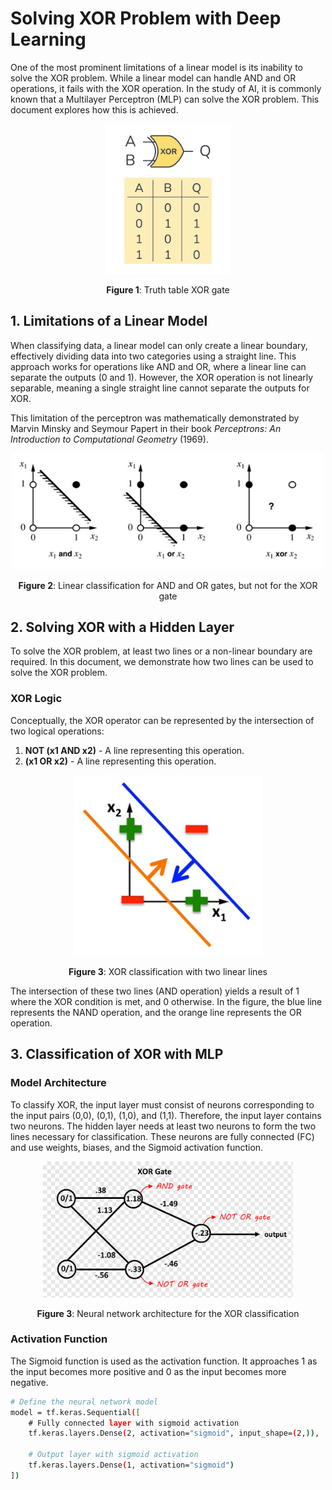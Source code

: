 # Solving XOR Problem with Deep Learning

One of the most prominent limitations of a linear model is its inability to solve the XOR problem. While a linear model can handle AND and OR operations, it fails with the XOR operation. In the study of AI, it is commonly known that a Multilayer Perceptron (MLP) can solve the XOR problem. This document explores how this is achieved.

<div align="center">
<img src="https://github.com/kapshaul/DeepLearning/blob/master/XOR/img/Truth-table-XOR-gate.png" width="200">

**Figure 1**: Truth table XOR gate
</div>

## 1. Limitations of a Linear Model

When classifying data, a linear model can only create a linear boundary, effectively dividing data into two categories using a straight line. This approach works for operations like AND and OR, where a linear line can separate the outputs (0 and 1). However, the XOR operation is not linearly separable, meaning a single straight line cannot separate the outputs for XOR.

This limitation of the perceptron was mathematically demonstrated by Marvin Minsky and Seymour Papert in their book *Perceptrons: An Introduction to Computational Geometry* (1969).

<div align="center">
<img src="https://github.com/kapshaul/DeepLearning/blob/master/XOR/img/linear_classification.png" width="500">

**Figure 2**: Linear classification for AND and OR gates, but not for the XOR gate
</div>

## 2. Solving XOR with a Hidden Layer

To solve the XOR problem, at least two lines or a non-linear boundary are required. In this document, we demonstrate how two lines can be used to solve the XOR problem.

### XOR Logic

Conceptually, the XOR operator can be represented by the intersection of two logical operations:

1. **NOT (x1 AND x2)** - A line representing this operation.
2. **(x1 OR x2)** - A line representing this operation.

<div align="center">
<img src="https://github.com/kapshaul/DeepLearning/blob/master/XOR/img/xor_classification.png" width="300">

**Figure 3**: XOR classification with two linear lines
</div>

The intersection of these two lines (AND operation) yields a result of 1 where the XOR condition is met, and 0 otherwise. In the figure, the blue line represents the NAND operation, and the orange line represents the OR operation.

## 3. Classification of XOR with MLP

### Model Architecture

To classify XOR, the input layer must consist of neurons corresponding to the input pairs (0,0), (0,1), (1,0), and (1,1). Therefore, the input layer contains two neurons. The hidden layer needs at least two neurons to form the two lines necessary for classification. These neurons are fully connected (FC) and use weights, biases, and the Sigmoid activation function.

<div align="center">
<img src="https://github.com/kapshaul/DeepLearning/blob/master/XOR/img/xor_nn.png" width="400">

**Figure 3**: Neural network architecture for the XOR classification
</div>

### Activation Function

The Sigmoid function is used as the activation function. It approaches 1 as the input becomes more positive and 0 as the input becomes more negative.

```bash
# Define the neural network model
model = tf.keras.Sequential([
    # Fully connected layer with sigmoid activation
    tf.keras.layers.Dense(2, activation="sigmoid", input_shape=(2,)),
    
    # Output layer with sigmoid activation
    tf.keras.layers.Dense(1, activation="sigmoid")
])
```
